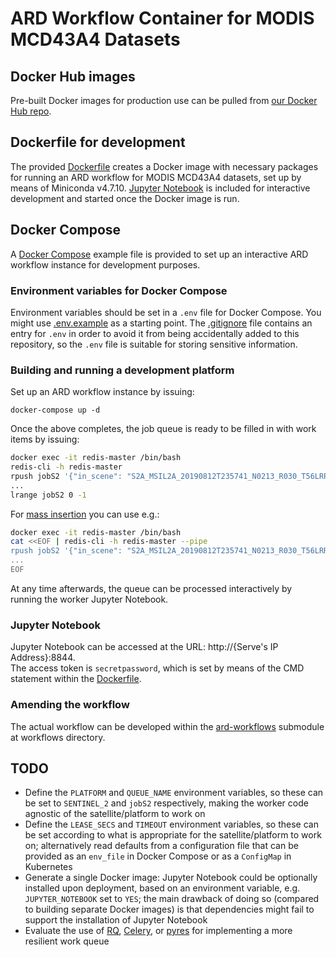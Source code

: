 # ARD Workflow Container for MODIS MCD43A4 Datasets

## Docker Hub images
Pre-built Docker images for production use can be pulled from [our Docker Hub repo](https://hub.docker.com/r/satapps/).

## Dockerfile for development
The provided [Dockerfile](Dockerfile-devel) creates a Docker image with necessary packages for running an ARD workflow for MODIS MCD43A4 datasets, set up by means of Miniconda v4.7.10. [Jupyter Notebook](https://jupyter.org/) is included for interactive development and started once the Docker image is run.

## Docker Compose
A [Docker Compose](docker-compose.yml) example file is provided to set up an interactive ARD workflow instance for development purposes.

### Environment variables for Docker Compose
Environment variables should be set in a `.env` file for Docker Compose. You might use [.env.example](./.env.example) as a starting point. The [.gitignore](../.gitignore) file contains an entry for `.env` in order to avoid it from being accidentally added to this repository, so the `.env` file is suitable for storing sensitive information.

### Building and running a development platform
Set up an ARD workflow instance by issuing:

```
docker-compose up -d
```

Once the above completes, the job queue is ready to be filled in with work items by issuing:

```bash
docker exec -it redis-master /bin/bash
redis-cli -h redis-master
rpush jobS2 '{"in_scene": "S2A_MSIL2A_20190812T235741_N0213_R030_T56LRR_20190813T014708", "s3_bucket": "pds-satapps", "s3_dir": "fiji/Sentinel_2/"}' - TBD
...
lrange jobS2 0 -1
```

For [mass insertion](https://redis.io/topics/mass-insert) you can use e.g.:

```bash
docker exec -it redis-master /bin/bash
cat <<EOF | redis-cli -h redis-master --pipe
rpush jobS2 '{"in_scene": "S2A_MSIL2A_20190812T235741_N0213_R030_T56LRR_20190813T014708", "s3_bucket": "pds-satapps", "s3_dir": "fiji/Sentinel_2/"}' - TBD
...
EOF
```

At any time afterwards, the queue can be processed interactively by running the worker Jupyter Notebook.

### Jupyter Notebook
Jupyter Notebook can be accessed at the URL: http://{Serve's IP Address}:8844.\
The access token is `secretpassword`, which is set by means of the CMD statement within the [Dockerfile](Dockerfile).

### Amending the workflow
The actual workflow can be developed within the [ard-workflows](https://github.com/SatelliteApplicationsCatapult/ard-workflows) submodule at workflows directory.

## TODO
- Define the `PLATFORM` and `QUEUE_NAME` environment variables, so these can be set to `SENTINEL_2` and `jobS2` respectively, making the worker code agnostic of the satellite/platform to work on
- Define the `LEASE_SECS` and `TIMEOUT` environment variables, so these can be set according to what is appropriate for the satellite/platform to work on; alternatively read defaults from a configuration file that can be provided as an `env_file` in Docker Compose or as a `ConfigMap` in Kubernetes
- Generate a single Docker image: Jupyter Notebook could be optionally installed upon deployment, based on an environment variable, e.g. `JUPYTER_NOTEBOOK` set to `YES`; the main drawback of doing so (compared to building separate Docker images) is that dependencies might fail to support the installation of Jupyter Notebook 
- Evaluate the use of [RQ](https://python-rq.org/), [Celery](http://www.celeryproject.org/), or [pyres](https://github.com/binarydud/pyres) for implementing a more resilient work queue
